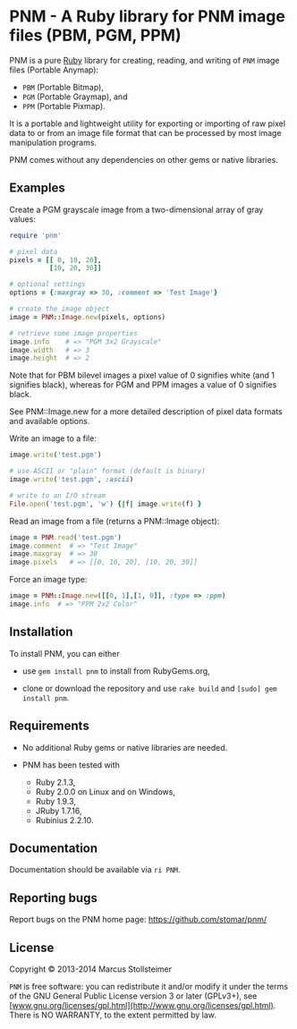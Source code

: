 PNM - A Ruby library for PNM image files (PBM, PGM, PPM)
========================================================

PNM is a pure [Ruby][Ruby] library for creating, reading,
and writing of `PNM` image files (Portable Anymap):

- `PBM` (Portable Bitmap),
- `PGM` (Portable Graymap), and
- `PPM` (Portable Pixmap).

It is a portable and lightweight utility for exporting or importing
of raw pixel data to or from an image file format that can be processed
by most image manipulation programs.

PNM comes without any dependencies on other gems or native libraries.

Examples
--------

Create a PGM grayscale image from a two-dimensional array of gray values:

``` ruby
require 'pnm'

# pixel data
pixels = [[ 0, 10, 20],
          [10, 20, 30]]

# optional settings
options = {:maxgray => 30, :comment => 'Test Image'}

# create the image object
image = PNM::Image.new(pixels, options)

# retrieve some image properties
image.info    # => "PGM 3x2 Grayscale"
image.width   # => 3
image.height  # => 2
```

Note that for PBM bilevel images a pixel value of 0 signifies white
(and 1 signifies black), whereas for PGM and PPM images a value of 0
signifies black.

See PNM::Image.new for a more detailed description of pixel data formats
and available options.

Write an image to a file:

``` ruby
image.write('test.pgm')

# use ASCII or "plain" format (default is binary)
image.write('test.pgm', :ascii)

# write to an I/O stream
File.open('test.pgm', 'w') {|f| image.write(f) }
```

Read an image from a file (returns a PNM::Image object):

``` ruby
image = PNM.read('test.pgm')
image.comment  # => "Test Image"
image.maxgray  # => 30
image.pixels   # => [[0, 10, 20], [10, 20, 30]]
```

Force an image type:

``` ruby
image = PNM::Image.new([[0, 1],[1, 0]], :type => :ppm)
image.info  # => "PPM 2x2 Color"
```

Installation
------------

To install PNM, you can either

- use `gem install pnm` to install from RubyGems.org,

- clone or download the repository and use
  `rake build` and `[sudo] gem install pnm`.

Requirements
------------

- No additional Ruby gems or native libraries are needed.

- PNM has been tested with

  - Ruby 2.1.3,
  - Ruby 2.0.0 on Linux and on Windows,
  - Ruby 1.9.3,
  - JRuby 1.7.16,
  - Rubinius 2.2.10.

Documentation
-------------

Documentation should be available via `ri PNM`.

Reporting bugs
--------------

Report bugs on the PNM home page: <https://github.com/stomar/pnm/>

License
-------

Copyright &copy; 2013-2014 Marcus Stollsteimer

`PNM` is free software: you can redistribute it and/or modify
it under the terms of the GNU General Public License version 3 or later (GPLv3+),
see [www.gnu.org/licenses/gpl.html](http://www.gnu.org/licenses/gpl.html).
There is NO WARRANTY, to the extent permitted by law.


[Ruby]: http://www.ruby-lang.org/
